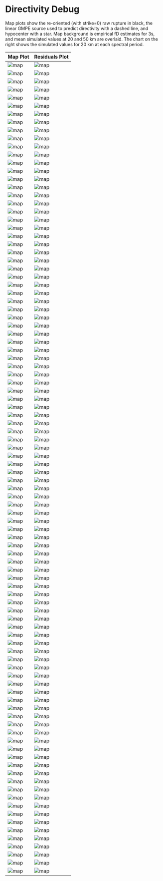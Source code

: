 # Directivity Debug

Map plots show the re-oriented (with strike=0) raw rupture in black, the linear GMPE source used to predict directivity with a dashed line, and hypocenter with a star. Map background is empirical fD estimates for 3s, and mean simulated values at 20 and 50 km are overlaid. The chart on the right shows the simulated values for 20 km at each spectral period.

| Map Plot | Residuals Plot |
|-----|-----|
| ![map](event_147609_map.png) | ![map](event_147609_residuals.png) |
| ![map](event_316102_map.png) | ![map](event_316102_residuals.png) |
| ![map](event_417792_map.png) | ![map](event_417792_residuals.png) |
| ![map](event_536088_map.png) | ![map](event_536088_residuals.png) |
| ![map](event_542536_map.png) | ![map](event_542536_residuals.png) |
| ![map](event_564858_map.png) | ![map](event_564858_residuals.png) |
| ![map](event_679013_map.png) | ![map](event_679013_residuals.png) |
| ![map](event_754407_map.png) | ![map](event_754407_residuals.png) |
| ![map](event_824674_map.png) | ![map](event_824674_residuals.png) |
| ![map](event_896890_map.png) | ![map](event_896890_residuals.png) |
| ![map](event_899915_map.png) | ![map](event_899915_residuals.png) |
| ![map](event_904905_map.png) | ![map](event_904905_residuals.png) |
| ![map](event_972788_map.png) | ![map](event_972788_residuals.png) |
| ![map](event_991471_map.png) | ![map](event_991471_residuals.png) |
| ![map](event_1012667_map.png) | ![map](event_1012667_residuals.png) |
| ![map](event_1045779_map.png) | ![map](event_1045779_residuals.png) |
| ![map](event_1092579_map.png) | ![map](event_1092579_residuals.png) |
| ![map](event_1293687_map.png) | ![map](event_1293687_residuals.png) |
| ![map](event_1412166_map.png) | ![map](event_1412166_residuals.png) |
| ![map](event_1536793_map.png) | ![map](event_1536793_residuals.png) |
| ![map](event_1573860_map.png) | ![map](event_1573860_residuals.png) |
| ![map](event_1613120_map.png) | ![map](event_1613120_residuals.png) |
| ![map](event_1665424_map.png) | ![map](event_1665424_residuals.png) |
| ![map](event_1767656_map.png) | ![map](event_1767656_residuals.png) |
| ![map](event_2084835_map.png) | ![map](event_2084835_residuals.png) |
| ![map](event_2426983_map.png) | ![map](event_2426983_residuals.png) |
| ![map](event_2554975_map.png) | ![map](event_2554975_residuals.png) |
| ![map](event_2569617_map.png) | ![map](event_2569617_residuals.png) |
| ![map](event_2577100_map.png) | ![map](event_2577100_residuals.png) |
| ![map](event_2676121_map.png) | ![map](event_2676121_residuals.png) |
| ![map](event_2884995_map.png) | ![map](event_2884995_residuals.png) |
| ![map](event_3142739_map.png) | ![map](event_3142739_residuals.png) |
| ![map](event_3188576_map.png) | ![map](event_3188576_residuals.png) |
| ![map](event_3327769_map.png) | ![map](event_3327769_residuals.png) |
| ![map](event_3351557_map.png) | ![map](event_3351557_residuals.png) |
| ![map](event_3526339_map.png) | ![map](event_3526339_residuals.png) |
| ![map](event_4105861_map.png) | ![map](event_4105861_residuals.png) |
| ![map](event_4115550_map.png) | ![map](event_4115550_residuals.png) |
| ![map](event_4315200_map.png) | ![map](event_4315200_residuals.png) |
| ![map](event_4330241_map.png) | ![map](event_4330241_residuals.png) |
| ![map](event_4387458_map.png) | ![map](event_4387458_residuals.png) |
| ![map](event_4558255_map.png) | ![map](event_4558255_residuals.png) |
| ![map](event_4732939_map.png) | ![map](event_4732939_residuals.png) |
| ![map](event_4768798_map.png) | ![map](event_4768798_residuals.png) |
| ![map](event_4986128_map.png) | ![map](event_4986128_residuals.png) |
| ![map](event_5049186_map.png) | ![map](event_5049186_residuals.png) |
| ![map](event_5055860_map.png) | ![map](event_5055860_residuals.png) |
| ![map](event_5172974_map.png) | ![map](event_5172974_residuals.png) |
| ![map](event_5431697_map.png) | ![map](event_5431697_residuals.png) |
| ![map](event_5447279_map.png) | ![map](event_5447279_residuals.png) |
| ![map](event_5462055_map.png) | ![map](event_5462055_residuals.png) |
| ![map](event_5851740_map.png) | ![map](event_5851740_residuals.png) |
| ![map](event_5882103_map.png) | ![map](event_5882103_residuals.png) |
| ![map](event_5919843_map.png) | ![map](event_5919843_residuals.png) |
| ![map](event_5936714_map.png) | ![map](event_5936714_residuals.png) |
| ![map](event_6080465_map.png) | ![map](event_6080465_residuals.png) |
| ![map](event_6193728_map.png) | ![map](event_6193728_residuals.png) |
| ![map](event_6194823_map.png) | ![map](event_6194823_residuals.png) |
| ![map](event_6238355_map.png) | ![map](event_6238355_residuals.png) |
| ![map](event_6320027_map.png) | ![map](event_6320027_residuals.png) |
| ![map](event_6324887_map.png) | ![map](event_6324887_residuals.png) |
| ![map](event_6369847_map.png) | ![map](event_6369847_residuals.png) |
| ![map](event_6369856_map.png) | ![map](event_6369856_residuals.png) |
| ![map](event_6535608_map.png) | ![map](event_6535608_residuals.png) |
| ![map](event_6556513_map.png) | ![map](event_6556513_residuals.png) |
| ![map](event_6758404_map.png) | ![map](event_6758404_residuals.png) |
| ![map](event_6805822_map.png) | ![map](event_6805822_residuals.png) |
| ![map](event_6814529_map.png) | ![map](event_6814529_residuals.png) |
| ![map](event_6938161_map.png) | ![map](event_6938161_residuals.png) |
| ![map](event_7371301_map.png) | ![map](event_7371301_residuals.png) |
| ![map](event_7456934_map.png) | ![map](event_7456934_residuals.png) |
| ![map](event_7477072_map.png) | ![map](event_7477072_residuals.png) |
| ![map](event_7744835_map.png) | ![map](event_7744835_residuals.png) |
| ![map](event_7753426_map.png) | ![map](event_7753426_residuals.png) |
| ![map](event_7794180_map.png) | ![map](event_7794180_residuals.png) |
| ![map](event_7899250_map.png) | ![map](event_7899250_residuals.png) |
| ![map](event_7904631_map.png) | ![map](event_7904631_residuals.png) |
| ![map](event_7968189_map.png) | ![map](event_7968189_residuals.png) |
| ![map](event_8171021_map.png) | ![map](event_8171021_residuals.png) |
| ![map](event_8313400_map.png) | ![map](event_8313400_residuals.png) |
| ![map](event_8486791_map.png) | ![map](event_8486791_residuals.png) |
| ![map](event_8864207_map.png) | ![map](event_8864207_residuals.png) |
| ![map](event_8875739_map.png) | ![map](event_8875739_residuals.png) |
| ![map](event_9180953_map.png) | ![map](event_9180953_residuals.png) |
| ![map](event_9197662_map.png) | ![map](event_9197662_residuals.png) |
| ![map](event_9287248_map.png) | ![map](event_9287248_residuals.png) |
| ![map](event_9427612_map.png) | ![map](event_9427612_residuals.png) |
| ![map](event_9472172_map.png) | ![map](event_9472172_residuals.png) |
| ![map](event_9873701_map.png) | ![map](event_9873701_residuals.png) |
| ![map](event_10115767_map.png) | ![map](event_10115767_residuals.png) |
| ![map](event_10190795_map.png) | ![map](event_10190795_residuals.png) |
| ![map](event_10330861_map.png) | ![map](event_10330861_residuals.png) |
| ![map](event_10418626_map.png) | ![map](event_10418626_residuals.png) |
| ![map](event_10525560_map.png) | ![map](event_10525560_residuals.png) |
| ![map](event_10656062_map.png) | ![map](event_10656062_residuals.png) |
| ![map](event_10736401_map.png) | ![map](event_10736401_residuals.png) |
| ![map](event_10828504_map.png) | ![map](event_10828504_residuals.png) |
| ![map](event_11084413_map.png) | ![map](event_11084413_residuals.png) |
| ![map](event_11100663_map.png) | ![map](event_11100663_residuals.png) |
| ![map](event_11215653_map.png) | ![map](event_11215653_residuals.png) |

